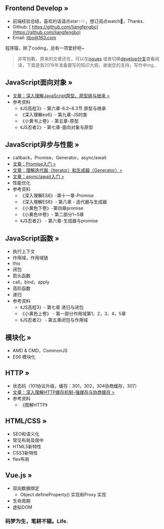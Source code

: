## Frontend Develop »

- 前端经验总结，喜欢的话请点star✨✨，想订阅点watch🎉，Thanks.
- Github: [ https://github.com/liangfengbo](https://github.com/liangfengbo)
- Email: itbo@163.com

程序猿，除了coding，总有一项爱好吧~

> 非常抱歉，原来的文章还在，可以在[issues](https://github.com/liangfengbo/frontend-develop/issues?q=is%3Aissue+is%3Aclosed) 或者切换[develop分支](https://github.com/liangfengbo/frontend-develop/tree/develop)查看阅读，下面是我2019年准备要写的知识大纲，谢谢您的支持。写作中ing..

## JavaScript面向对象 »
- [文章：深入理解JavaScript原型、原型链与继承 >](https://github.com/liangfengbo/frontend-develop/issues/38)
- 参考资料
    - 《JS高程3》- 第六章-6.2~6.3节 原型与继承
    - 《深入理解es6》- 第九章-JS的类
    - 《小黄书上卷》- 第五章-原型
    - 《JS忍者2》- 第七章-面向对象与原型

## JavaScript异步与性能 »
- callback，Promise，Generator，async/await
- [文章：Promise入门 >](https://github.com/liangfengbo/frontend-develop/issues/40)
- [文章：理解迭代器（Iterator）和生成器（Generator）>](https://github.com/liangfengbo/frontend-develop/issues/41)
- [文章：async/await入门 >](https://github.com/liangfengbo/frontend-develop/issues/42)
- 性能优化
- 参考资料
    - 《深入理解ES6》-第十一章-Promise
    - 《深入理解ES6》- 第八章 - 迭代器与生成器
    - 《小黄色下卷》-第四章promise
    - 《小黄色中卷》- 第二部分1~5章
    - 《JS忍者2》 - 第六章-生成器与promise


## JavaScript函数 »
- 执行上下文
- 作用域，作用域链
- this
- 闭包
- 箭头函数
- call，bind，apply
- 高阶函数
- 递归
- 参考资料
    - 《JS高程3》- 第七章 递归与闭包
    - 《小黄色上卷》 - 第一部分作用域第1，2，3，4，5章
    - 《JS忍者2》 - 第五章闭包与作用域

## 模块化 »
- AMD & CMD，CommonJS
- ES6 模块化

## HTTP »
- 状态码（101协议升级，缓存：301，302，304协商缓存，307）
- [文章：深入理解HTTP缓存机制-强缓存与协商缓存 >](https://github.com/liangfengbo/frontend-develop/issues/39)
- 参考资料
    - 《图解HTTP》 

## HTML/CSS »
- SEO和语义化
- 常见布局及居中
- HTML5新特性
- CSS3新特性
- flex布局

## Vue.js »
- 双向数据绑定
    - Object.defineProperty() 实现和Proxy 实现
- 生命周期
- 虚拟DOM
    
### 码梦为生，笔耕不辍。Life.

